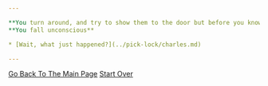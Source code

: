 ```yaml
---

**You turn around, and try to show them to the door but before you know it- they hit you with their baton.**
**You fall unconscious**

* [Wait, what just happened?](../pick-lock/charles.md)

---
```


[Go Back To The Main Page](../README.md)
[Start Over](../start-question/start.md)